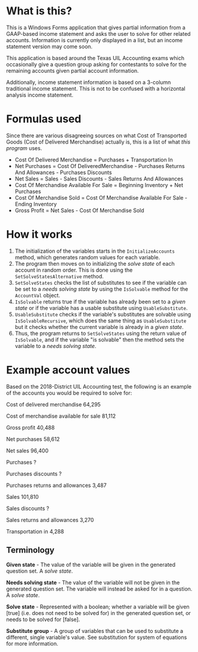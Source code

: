 # What is this?
This is a Windows Forms application that gives partial information from a GAAP-based income statement and asks the user to solve for other related accounts. Information is currently only displayed in a list, but an income statement version may come soon.

This application is based around the Texas UIL Accounting exams which occasionally give a question group asking for contestants to solve for the remaining accounts given partial account information. 

Additionally, income statement information is based on a 3-column traditional income statement. This is not to be confused with a horizontal analysis income statement. 

# Formulas used
Since there are various disagreeing sources on what Cost of Transported Goods (Cost of Delivered Merchandise) actually is, this is a list of what *this program* uses.
* Cost Of Delivered Merchandise = Purchases + Transportation In
* Net Purchases = Cost Of DeliveredMerchandise - Purchases Returns And Allowances - Purchases Discounts
* Net Sales = Sales - Sales Discounts - Sales Returns And Allowances
* Cost Of Merchandise Available For Sale = Beginning Inventory + Net Purchases
* Cost Of Merchandise Sold = Cost Of Merchandise Available For Sale - Ending Inventory
* Gross Profit = Net Sales - Cost Of Merchandise Sold

# How it works

1. The initialization of the variables starts in the `InitializeAccounts` method, which generates random values for each variable.
2.  The program then moves on to initializing the *solve state* of each account in random order. This is done using the `SetSolveStatesAlternative` method. 
3.  `SetSolveStates` checks the list of substitutes to see if the variable can be set to a *needs solving state* by using the `IsSolvable` method for the `AccountVal` object.
4.  `IsSolvable` returns true if the variable has already been set to a *given state* or if the variable has a usable substitute using `UsableSubstitute`.
5.  `UsableSubstitute` checks if the variable's substitutes are solvable using `IsSolvableRecursive`, which does the same thing as `UsableSubstitute` but it checks whether the current variable is already in a *given state*.
6.  Thus, the program returns to `SetSolveStates` using the return value of `IsSolvable`, and if the variable "is solvable" then the method sets the variable to a *needs solving state*.

# Example account values

Based on the 2018-District UIL Accounting test, the following is an example of the accounts you would be required to solve for:

Cost of delivered merchandise             64,295

Cost of merchandise available for sale	  81,112

Gross profit	                            40,488

Net purchases	                            58,612

Net sales	                                96,400

Purchases	                                  ?

Purchases discounts	                        ?

Purchases returns and allowances	         3,487

Sales	                                   101,810

Sales discounts	                            ?

Sales returns and allowances	             3,270

Transportation in	                         4,288

## Terminology
**Given state** - The value of the variable will be given in the generated question set. A *solve state*.

**Needs solving state** - The value of the variable will not be given in the generated question set. The variable will instead be asked for in a question. A *solve state*.

**Solve state** - Represented with a boolean; whether a variable will be given \[true\] (i.e. does not need to be solved for) in the generated question set, or needs to be solved for \[false\].

**Substitute group** - A group of variables that can be used to substitute a different, single variable's value. See substitution for system of equations for more information.

